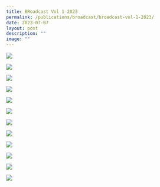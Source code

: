 ```yaml
---
title: BRoadcast Vol 1 2023
permalink: /publications/broadcast/broadcast-vol-1-2023/
date: 2023-07-07
layout: post
description: ""
image: ""
---
```

![](/images/Publications/BRoadcast/layout_vol_1_2023-1.jpg)

![](/images/Publications/BRoadcast/layout_vol_1_2023-2.jpg)

![](/images/Publications/BRoadcast/layout_vol_1_2023-3.jpg)

![](/images/Publications/BRoadcast/layout_vol_1_2023-4.jpg)

![](/images/Publications/BRoadcast/layout_vol_1_2023-5.jpg)

![](/images/Publications/BRoadcast/layout_vol_1_2023-6.jpg)

![](/images/Publications/BRoadcast/layout_vol_1_2023-7.jpg)

![](/images/Publications/BRoadcast/layout_vol_1_2023-8.jpg)

![](/images/Publications/BRoadcast/layout_vol_1_2023-9.jpg)

![](/images/Publications/BRoadcast/layout_vol_1_2023-10.jpg)

![](/images/Publications/BRoadcast/layout_vol_1_2023-11.jpg)

![](/images/Publications/BRoadcast/layout_vol_1_2023-12.jpg)